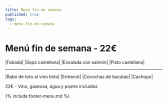 ```yaml
---
title: Menú fin de semana
published: true
tags:
  - menu-fin-de-semana
---
```


# Menú fin de semana - 22€

|Fabada|
|Sopa castellana|
|Ensalada con salmón|
|Pisto castellano|

<!-- |Ensalada con rulo de cabra, frutos secos y balsámico de frutos rojos| -->

------

|Rabo de toro al vino tinto|
|Entrecot|
|Cocochas de bacalao|
|Cachopo|

22€ - Vino, gaseosa, agua y postre incluidos

{% include footer-menu.md %}
